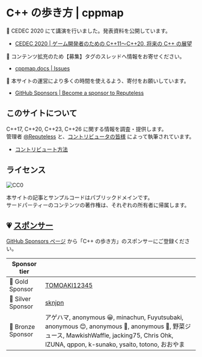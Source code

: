 # C++ の歩き方 | cppmap

📢 CEDEC 2020 にて講演を行いました。発表資料を公開しています。

- [CEDEC 2020 | ゲーム開発者のための C++11～C++20, 将来の C++ の展望](https://speakerdeck.com/cpp/cedec2020)

📢 コンテンツ拡充のため【募集】タグのスレッドへ情報をお寄せください。

- [cppmap.docs | Issues](https://github.com/cppmap/cppmap.docs/issues)

📢 本サイトの運営により多くの時間を使えるよう、寄付をお願いしています。

- [GitHub Sponsors | Become a sponsor to Reputeless](https://github.com/sponsors/Reputeless)

## このサイトについて
C++17, C++20, C++23, C++26 に関する情報を調査・提供します。  
管理者 <a href="https://twitter.com/Reputeless" target="_blank">@Reputeless</a> と、<a href="contribution/contributors/" target="_blank">コントリビュータの皆様</a> によって執筆されています。

- [コントリビュート方法](https://github.com/cppmap/cppmap.docs)

## ライセンス
<img src="https://i.creativecommons.org/p/zero/1.0/88x31.png" alt="CC0"/>  

本サイトの記事とサンプルコードはパブリックドメインです。  
サードパーティーのコンテンツの著作権は、それぞれの所有者に帰属します。

## 💗 [スポンサー](https://github.com/sponsors/Reputeless)

[GitHub Sponsors ページ](https://github.com/sponsors/Reputeless) から「C++ の歩き方」のスポンサーにご登録ください。

|Sponsor tier| |
|--|--|
|🌳 Gold Sponsor |[TOMOAKI12345](https://github.com/TOMOAKI12345)|
|🌴 Silver Sponsor |[sknjpn](https://twitter.com/sknjpn)|
|🌷 Bronze Sponsor |アゲハマ, anonymous 😀, minachun, Fuyutsubaki, anonymous 😊, anonymous 🐝, anonymous 🐠, 野菜ジュース, MawkishWaffle, jacking75, Chris Ohk, IZUNA, qppon, k-sunako, ysaito, totono, おおやま|
